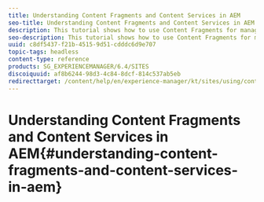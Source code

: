 ```yaml
---
title: Understanding Content Fragments and Content Services in AEM
seo-title: Understanding Content Fragments and Content Services in AEM
description: This tutorial shows how to use Content Fragments for managing and delivering structured content with AEM.
seo-description: This tutorial shows how to use Content Fragments for managing and delivering structured content with AEM.
uuid: c8df5437-f21b-4515-9d51-cdddc6d9e707
topic-tags: headless
content-type: reference
products: SG_EXPERIENCEMANAGER/6.4/SITES
discoiquuid: af8b6244-98d3-4c84-8dcf-814c537ab5eb
redirecttarget: /content/help/en/experience-manager/kt/sites/using/content-fragments-mixed-media-feature-video-use
---
```


# Understanding Content Fragments and Content Services in AEM{#understanding-content-fragments-and-content-services-in-aem}

